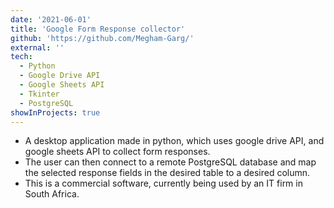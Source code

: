 ```yaml
---
date: '2021-06-01'
title: 'Google Form Response collector'
github: 'https://github.com/Megham-Garg/'
external: ''
tech:
  - Python
  - Google Drive API
  - Google Sheets API
  - Tkinter
  - PostgreSQL
showInProjects: true
---
```


- A desktop application made in python, which uses google drive API, and google sheets API to collect form responses.
- The user can then connect to a remote PostgreSQL database and map the selected response fields in the desired table to a desired column.
- This is a commercial software, currently being used by an IT firm in South Africa.
